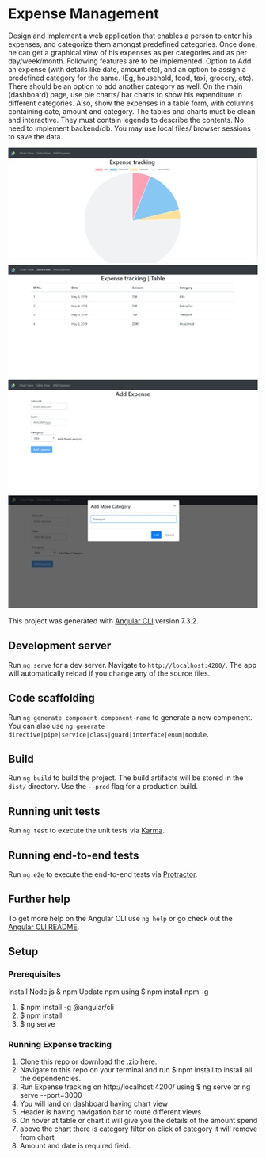 # Expense Management

Design and implement a web application that enables a person to enter his expenses, and categorize them amongst predefined categories. Once done, he can get a graphical view of his expenses as per categories and as per day/week/month. Following features are to be implemented.
Option to Add an expense (with details like date, amount etc), and an option to assign a predefined category for the same. (Eg, household, food, taxi, grocery, etc). There should be an option to add another category as well.
On the main (dashboard) page, use pie charts/ bar charts to show his expenditure in different categories.
Also, show the expenses in a table form, with columns containing date, amount and category.
The tables and charts must be clean and interactive. They must contain legends to describe the contents.
No need to implement backend/db. You may use local files/ browser sessions to save the data.

![Screenshot of Weather Tracking login](/src/assets/images/screen1.png)
![Screenshot of Weather Tracking search location](/src/assets/images/screen2.png)
![Screenshot of Weather Tracking](/src/assets/images/screen3.png)
![Screenshot of Weather Tracking](/src/assets/images/screen4.png)

This project was generated with [Angular CLI](https://github.com/angular/angular-cli) version 7.3.2.

## Development server

Run `ng serve` for a dev server. Navigate to `http://localhost:4200/`. The app will automatically reload if you change any of the source files.

## Code scaffolding

Run `ng generate component component-name` to generate a new component. You can also use `ng generate directive|pipe|service|class|guard|interface|enum|module`.

## Build

Run `ng build` to build the project. The build artifacts will be stored in the `dist/` directory. Use the `--prod` flag for a production build.

## Running unit tests

Run `ng test` to execute the unit tests via [Karma](https://karma-runner.github.io).

## Running end-to-end tests

Run `ng e2e` to execute the end-to-end tests via [Protractor](http://www.protractortest.org/).

## Further help

To get more help on the Angular CLI use `ng help` or go check out the [Angular CLI README](https://github.com/angular/angular-cli/blob/master/README.md).


## Setup

### Prerequisites

Install Node.js & npm
Update npm using $ npm install npm -g

1. $ npm install -g @angular/cli
2. $ npm install
3. $ ng serve

### Running Expense tracking
1. Clone this repo or download the .zip here.
2. Navigate to this repo on your terminal and run $ npm install to install all the dependencies.
3. Run Expense tracking on http://localhost:4200/ using $ ng serve or ng serve --port=3000
4. You will land on dashboard having chart view
5. Header is having navigation bar to route different views
6. On hover at table or chart it will give you the details of the amount spend
7. above the chart there is category filter on click of category it will remove from chart
8. Amount and date is required field.



